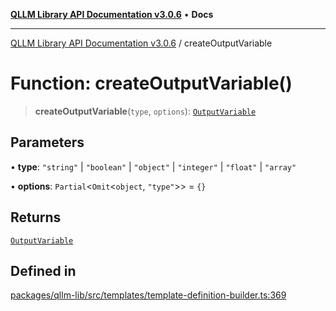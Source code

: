 [**QLLM Library API Documentation v3.0.6**](../README.md) • **Docs**

---

[QLLM Library API Documentation v3.0.6](../globals.md) / createOutputVariable

# Function: createOutputVariable()

> **createOutputVariable**(`type`, `options`): [`OutputVariable`](../type-aliases/OutputVariable.md)

## Parameters

• **type**: `"string"` \| `"boolean"` \| `"object"` \| `"integer"` \| `"float"` \| `"array"`

• **options**: `Partial`\<`Omit`\<`object`, `"type"`\>\> = `{}`

## Returns

[`OutputVariable`](../type-aliases/OutputVariable.md)

## Defined in

[packages/qllm-lib/src/templates/template-definition-builder.ts:369](https://github.com/quantalogic/qllm/blob/b15a3aa4af263bce36ea091a0f29bf1255b95497/packages/qllm-lib/src/templates/template-definition-builder.ts#L369)
